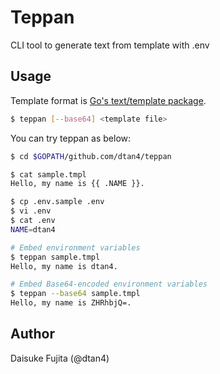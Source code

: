 # Teppan

CLI tool to generate text from template with .env

## Usage

Template format is [Go's text/template package](https://golang.org/pkg/text/template/).

```bash
$ teppan [--base64] <template file>
```

You can try teppan as below:

```bash
$ cd $GOPATH/github.com/dtan4/teppan

$ cat sample.tmpl
Hello, my name is {{ .NAME }}.

$ cp .env.sample .env
$ vi .env
$ cat .env
NAME=dtan4

# Embed environment variables
$ teppan sample.tmpl
Hello, my name is dtan4.

# Embed Base64-encoded environment variables
$ teppan --base64 sample.tmpl
Hello, my name is ZHRhbjQ=.
```

## Author

Daisuke Fujita (@dtan4)

